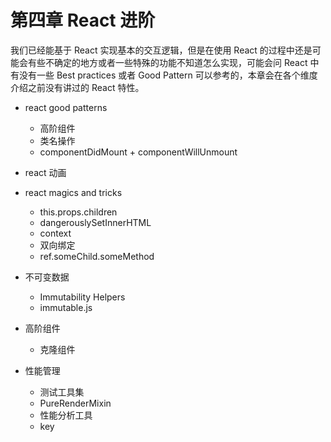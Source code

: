 # 第四章 React 进阶

我们已经能基于 React 实现基本的交互逻辑，但是在使用 React 的过程中还是可能会有些不确定的地方或者一些特殊的功能不知道怎么实现，可能会问 React 中有没有一些 Best practices 或者 Good Pattern 可以参考的，本章会在各个维度介绍之前没有讲过的 React 特性。

- react good patterns
    - 高阶组件
    - 类名操作
    - componentDidMount + componentWillUnmount

- react 动画

- react magics and tricks
    - this.props.children
    - dangerouslySetInnerHTML
    - context
    - 双向绑定
    - ref.someChild.someMethod
       
- 不可变数据
    - Immutability Helpers
    - immutable.js

- 高阶组件 
    - 克隆组件

- 性能管理
    - 测试工具集
    - PureRenderMixin
    - 性能分析工具
    - key
